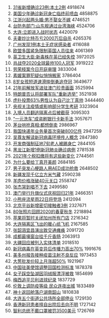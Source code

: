 1. [31省新增确诊23例:本土2例](http://www.baidu.com/baidu?cl=3&tn=SE_baiduhomet8_jmjb7mjw&rsv_dl=fyb_top&fr=top1000&wd=31%CA%A1%D0%C2%D4%F6%C8%B7%D5%EF23%C0%FD%3A%B1%BE%CD%C12%C0%FD) 4918674
1. [美国少年确诊新冠身亡临终前喷血](http://www.baidu.com/baidu?cl=3&tn=SE_baiduhomet8_jmjb7mjw&rsv_dl=fyb_top&fr=top1000&wd=%C3%C0%B9%FA%C9%D9%C4%EA%C8%B7%D5%EF%D0%C2%B9%DA%C9%ED%CD%F6%C1%D9%D6%D5%C7%B0%C5%E7%D1%AA) 4858875
1. [江浙兴起两头婚:男不娶女不嫁](http://www.baidu.com/baidu?cl=3&tn=SE_baiduhomet8_jmjb7mjw&rsv_dl=fyb_top&fr=top1000&wd=%BD%AD%D5%E3%D0%CB%C6%F0%C1%BD%CD%B7%BB%E9%3A%C4%D0%B2%BB%C8%A2%C5%AE%B2%BB%BC%DE) 4746521
1. [台防务部门:山东舰通过台湾海峡](http://www.baidu.com/baidu?cl=3&tn=SE_baiduhomet8_jmjb7mjw&rsv_dl=fyb_top&fr=top1000&wd=%CC%A8%B7%C0%CE%F1%B2%BF%C3%C5%3A%C9%BD%B6%AB%BD%A2%CD%A8%B9%FD%CC%A8%CD%E5%BA%A3%CF%BF) 4524706
1. [大连:立即进入战时状态](http://www.baidu.com/baidu?cl=3&tn=SE_baiduhomet8_jmjb7mjw&rsv_dl=fyb_top&fr=top1000&wd=%B4%F3%C1%AC%3A%C1%A2%BC%B4%BD%F8%C8%EB%D5%BD%CA%B1%D7%B4%CC%AC) 4420079
1. [夫妻炒比特币亏2000万后自杀](http://www.baidu.com/baidu?cl=3&tn=SE_baiduhomet8_jmjb7mjw&rsv_dl=fyb_top&fr=top1000&wd=%B7%F2%C6%DE%B3%B4%B1%C8%CC%D8%B1%D2%BF%F72000%CD%F2%BA%F3%D7%D4%C9%B1) 4265376
1. [广州发现1例本土无症状感染者](http://www.baidu.com/baidu?cl=3&tn=SE_baiduhomet8_jmjb7mjw&rsv_dl=fyb_top&fr=top1000&wd=%B9%E3%D6%DD%B7%A2%CF%D61%C0%FD%B1%BE%CD%C1%CE%DE%D6%A2%D7%B4%B8%D0%C8%BE%D5%DF) 4116088
1. [欧盟多国紧急限制英国人员往来](http://www.baidu.com/baidu?cl=3&tn=SE_baiduhomet8_jmjb7mjw&rsv_dl=fyb_top&fr=top1000&wd=%C5%B7%C3%CB%B6%E0%B9%FA%BD%F4%BC%B1%CF%DE%D6%C6%D3%A2%B9%FA%C8%CB%D4%B1%CD%F9%C0%B4) 4061369
1. [英卫生大臣:新毒株在英已经失控](http://www.baidu.com/baidu?cl=3&tn=SE_baiduhomet8_jmjb7mjw&rsv_dl=fyb_top&fr=top1000&wd=%D3%A2%CE%C0%C9%FA%B4%F3%B3%BC%3A%D0%C2%B6%BE%D6%EA%D4%DA%D3%A2%D2%D1%BE%AD%CA%A7%BF%D8) 3972025
1. [肖战夺2020全球最帅100人冠军](http://www.baidu.com/baidu?cl=3&tn=SE_baiduhomet8_jmjb7mjw&rsv_dl=fyb_top&fr=top1000&wd=%D0%A4%D5%BD%B6%E12020%C8%AB%C7%F2%D7%EE%CB%A7100%C8%CB%B9%DA%BE%FC) 3919222
1. [劳荣枝案今日开庭审理](http://www.baidu.com/baidu?cl=3&tn=SE_baiduhomet8_jmjb7mjw&rsv_dl=fyb_top&fr=top1000&wd=%C0%CD%C8%D9%D6%A6%B0%B8%BD%F1%C8%D5%BF%AA%CD%A5%C9%F3%C0%ED) 3833004
1. [素媛案罪犯疑似悄悄搬家](http://www.baidu.com/baidu?cl=3&tn=SE_baiduhomet8_jmjb7mjw&rsv_dl=fyb_top&fr=top1000&wd=%CB%D8%E6%C2%B0%B8%D7%EF%B7%B8%D2%C9%CB%C6%C7%C4%C7%C4%B0%E1%BC%D2) 3786404
1. [8岁女孩短道速滑摔倒勇追夺冠](http://www.baidu.com/baidu?cl=3&tn=SE_baiduhomet8_jmjb7mjw&rsv_dl=fyb_top&fr=top1000&wd=8%CB%EA%C5%AE%BA%A2%B6%CC%B5%C0%CB%D9%BB%AC%CB%A4%B5%B9%D3%C2%D7%B7%B6%E1%B9%DA) 3649677
1. [21年前解放军进驻澳门珍贵画面](http://www.baidu.com/baidu?cl=3&tn=SE_baiduhomet8_jmjb7mjw&rsv_dl=fyb_top&fr=top1000&wd=21%C4%EA%C7%B0%BD%E2%B7%C5%BE%FC%BD%F8%D7%A4%B0%C4%C3%C5%D5%E4%B9%F3%BB%AD%C3%E6) 3525994
1. [特朗普否认将部署军队"重新选举"](http://www.baidu.com/baidu?cl=3&tn=SE_baiduhomet8_jmjb7mjw&rsv_dl=fyb_top&fr=top1000&wd=%CC%D8%C0%CA%C6%D5%B7%F1%C8%CF%BD%AB%B2%BF%CA%F0%BE%FC%B6%D3%22%D6%D8%D0%C2%D1%A1%BE%D9%22) 3521938
1. [虎扑投票63%男性认为自己比丁真帅](http://www.baidu.com/baidu?cl=3&tn=SE_baiduhomet8_jmjb7mjw&rsv_dl=fyb_top&fr=top1000&wd=%BB%A2%C6%CB%CD%B6%C6%B163%25%C4%D0%D0%D4%C8%CF%CE%AA%D7%D4%BC%BA%B1%C8%B6%A1%D5%E6%CB%A7) 3444460
1. [央视关注疫情或影响部分学生考研](http://www.baidu.com/baidu?cl=3&tn=SE_baiduhomet8_jmjb7mjw&rsv_dl=fyb_top&fr=top1000&wd=%D1%EB%CA%D3%B9%D8%D7%A2%D2%DF%C7%E9%BB%F2%D3%B0%CF%EC%B2%BF%B7%D6%D1%A7%C9%FA%BF%BC%D1%D0) 3323904
1. [入境人员翻逃隔离点后被截获](http://www.baidu.com/baidu?cl=3&tn=SE_baiduhomet8_jmjb7mjw&rsv_dl=fyb_top&fr=top1000&wd=%C8%EB%BE%B3%C8%CB%D4%B1%B7%AD%CC%D3%B8%F4%C0%EB%B5%E3%BA%F3%B1%BB%BD%D8%BB%F1) 3095303
1. [“一元洗车”成盗刷银行卡新手法](http://www.baidu.com/baidu?cl=3&tn=SE_baiduhomet8_jmjb7mjw&rsv_dl=fyb_top&fr=top1000&wd=%A1%B0%D2%BB%D4%AA%CF%B4%B3%B5%A1%B1%B3%C9%B5%C1%CB%A2%D2%F8%D0%D0%BF%A8%D0%C2%CA%D6%B7%A8) 3057671
1. [茅台哄抢真相:都想倒卖](http://www.baidu.com/baidu?cl=3&tn=SE_baiduhomet8_jmjb7mjw&rsv_dl=fyb_top&fr=top1000&wd=%C3%A9%CC%A8%BA%E5%C7%C0%D5%E6%CF%E0%3A%B6%BC%CF%EB%B5%B9%C2%F4) 2986967
1. [我国快递年业务量首次突破800亿件](http://www.baidu.com/baidu?cl=3&tn=SE_baiduhomet8_jmjb7mjw&rsv_dl=fyb_top&fr=top1000&wd=%CE%D2%B9%FA%BF%EC%B5%DD%C4%EA%D2%B5%CE%F1%C1%BF%CA%D7%B4%CE%CD%BB%C6%C6800%D2%DA%BC%FE) 2947259
1. [吴尊友解读新冠病毒环境传人概念](http://www.baidu.com/baidu?cl=3&tn=SE_baiduhomet8_jmjb7mjw&rsv_dl=fyb_top&fr=top1000&wd=%CE%E2%D7%F0%D3%D1%BD%E2%B6%C1%D0%C2%B9%DA%B2%A1%B6%BE%BB%B7%BE%B3%B4%AB%C8%CB%B8%C5%C4%EE) 2847380
1. [开发商强制征地7旬老人被踢身亡](http://www.baidu.com/baidu?cl=3&tn=SE_baiduhomet8_jmjb7mjw&rsv_dl=fyb_top&fr=top1000&wd=%BF%AA%B7%A2%C9%CC%C7%BF%D6%C6%D5%F7%B5%D87%D1%AE%C0%CF%C8%CB%B1%BB%CC%DF%C9%ED%CD%F6) 2844105
1. [黑龙江新增1例新冠肺炎确诊病例](http://www.baidu.com/baidu?cl=3&tn=SE_baiduhomet8_jmjb7mjw&rsv_dl=fyb_top&fr=top1000&wd=%BA%DA%C1%FA%BD%AD%D0%C2%D4%F61%C0%FD%D0%C2%B9%DA%B7%CE%D1%D7%C8%B7%D5%EF%B2%A1%C0%FD) 2781538
1. [2021年个税扣缴将有这些新变化](http://www.baidu.com/baidu?cl=3&tn=SE_baiduhomet8_jmjb7mjw&rsv_dl=fyb_top&fr=top1000&wd=2021%C4%EA%B8%F6%CB%B0%BF%DB%BD%C9%BD%AB%D3%D0%D5%E2%D0%A9%D0%C2%B1%E4%BB%AF) 2744561
1. [为什么要给丁真开美颜](http://www.baidu.com/baidu?cl=3&tn=SE_baiduhomet8_jmjb7mjw&rsv_dl=fyb_top&fr=top1000&wd=%CE%AA%CA%B2%C3%B4%D2%AA%B8%F8%B6%A1%D5%E6%BF%AA%C3%C0%D1%D5) 2684185
1. [男子突发心梗路人用AED成功抢救](http://www.baidu.com/baidu?cl=3&tn=SE_baiduhomet8_jmjb7mjw&rsv_dl=fyb_top&fr=top1000&wd=%C4%D0%D7%D3%CD%BB%B7%A2%D0%C4%B9%A3%C2%B7%C8%CB%D3%C3AED%B3%C9%B9%A6%C7%C0%BE%C8) 2648502
1. [新疆发现千亿立方米气藏](http://www.baidu.com/baidu?cl=3&tn=SE_baiduhomet8_jmjb7mjw&rsv_dl=fyb_top&fr=top1000&wd=%D0%C2%BD%AE%B7%A2%CF%D6%C7%A7%D2%DA%C1%A2%B7%BD%C3%D7%C6%F8%B2%D8) 2590238
1. [羊肉价格涨破40元关口](http://www.baidu.com/baidu?cl=3&tn=SE_baiduhomet8_jmjb7mjw&rsv_dl=fyb_top&fr=top1000&wd=%D1%F2%C8%E2%BC%DB%B8%F1%D5%C7%C6%C640%D4%AA%B9%D8%BF%DA) 2558747
1. [张杰哭到唱不下去](http://www.baidu.com/baidu?cl=3&tn=SE_baiduhomet8_jmjb7mjw&rsv_dl=fyb_top&fr=top1000&wd=%D5%C5%BD%DC%BF%DE%B5%BD%B3%AA%B2%BB%CF%C2%C8%A5) 2499580
1. [澳门举行升旗仪式庆祝回归21年](http://www.baidu.com/baidu?cl=3&tn=SE_baiduhomet8_jmjb7mjw&rsv_dl=fyb_top&fr=top1000&wd=%B0%C4%C3%C5%BE%D9%D0%D0%C9%FD%C6%EC%D2%C7%CA%BD%C7%EC%D7%A3%BB%D8%B9%E921%C4%EA) 2466351
1. [小熊座流星雨22日将登场](http://www.baidu.com/baidu?cl=3&tn=SE_baiduhomet8_jmjb7mjw&rsv_dl=fyb_top&fr=top1000&wd=%D0%A1%D0%DC%D7%F9%C1%F7%D0%C7%D3%EA22%C8%D5%BD%AB%B5%C7%B3%A1) 2412094
1. [北京平谷新增密切接触者3例](http://www.baidu.com/baidu?cl=3&tn=SE_baiduhomet8_jmjb7mjw&rsv_dl=fyb_top&fr=top1000&wd=%B1%B1%BE%A9%C6%BD%B9%C8%D0%C2%D4%F6%C3%DC%C7%D0%BD%D3%B4%A5%D5%DF3%C0%FD) 2327671
1. [80张照片回顾2020的春夏秋冬](http://www.baidu.com/baidu?cl=3&tn=SE_baiduhomet8_jmjb7mjw&rsv_dl=fyb_top&fr=top1000&wd=80%D5%C5%D5%D5%C6%AC%BB%D8%B9%CB2020%B5%C4%B4%BA%CF%C4%C7%EF%B6%AC) 2218894
1. [苹果将暂时关闭加州所有门店](http://www.baidu.com/baidu?cl=3&tn=SE_baiduhomet8_jmjb7mjw&rsv_dl=fyb_top&fr=top1000&wd=%C6%BB%B9%FB%BD%AB%D4%DD%CA%B1%B9%D8%B1%D5%BC%D3%D6%DD%CB%F9%D3%D0%C3%C5%B5%EA) 2216342
1. [大连隔离区飞出的暖心纸飞机](http://www.baidu.com/baidu?cl=3&tn=SE_baiduhomet8_jmjb7mjw&rsv_dl=fyb_top&fr=top1000&wd=%B4%F3%C1%AC%B8%F4%C0%EB%C7%F8%B7%C9%B3%F6%B5%C4%C5%AF%D0%C4%D6%BD%B7%C9%BB%FA) 2167585
1. [张韶涵宜昌演出致交通瘫痪](http://www.baidu.com/baidu?cl=3&tn=SE_baiduhomet8_jmjb7mjw&rsv_dl=fyb_top&fr=top1000&wd=%D5%C5%C9%D8%BA%AD%D2%CB%B2%FD%D1%DD%B3%F6%D6%C2%BD%BB%CD%A8%CC%B1%BB%BE) 2091720
1. [成都最壕窗台挂千斤香肠](http://www.baidu.com/baidu?cl=3&tn=SE_baiduhomet8_jmjb7mjw&rsv_dl=fyb_top&fr=top1000&wd=%B3%C9%B6%BC%D7%EE%BA%BE%B4%B0%CC%A8%B9%D2%C7%A7%BD%EF%CF%E3%B3%A6) 2063913
1. [大疆回应被列入实体清单](http://www.baidu.com/baidu?cl=3&tn=SE_baiduhomet8_jmjb7mjw&rsv_dl=fyb_top&fr=top1000&wd=%B4%F3%BD%AE%BB%D8%D3%A6%B1%BB%C1%D0%C8%EB%CA%B5%CC%E5%C7%E5%B5%A5) 2018510
1. [新冠病毒在英变异后传播力高出70%](http://www.baidu.com/baidu?cl=3&tn=SE_baiduhomet8_jmjb7mjw&rsv_dl=fyb_top&fr=top1000&wd=%D0%C2%B9%DA%B2%A1%B6%BE%D4%DA%D3%A2%B1%E4%D2%EC%BA%F3%B4%AB%B2%A5%C1%A6%B8%DF%B3%F670%25) 1991676
1. [美多州报告接种疫苗注射不良反应](http://www.baidu.com/baidu?cl=3&tn=SE_baiduhomet8_jmjb7mjw&rsv_dl=fyb_top&fr=top1000&wd=%C3%C0%B6%E0%D6%DD%B1%A8%B8%E6%BD%D3%D6%D6%D2%DF%C3%E7%D7%A2%C9%E4%B2%BB%C1%BC%B7%B4%D3%A6) 1973453
1. [大葱批发价较上月涨超50%](http://www.baidu.com/baidu?cl=3&tn=SE_baiduhomet8_jmjb7mjw&rsv_dl=fyb_top&fr=top1000&wd=%B4%F3%B4%D0%C5%FA%B7%A2%BC%DB%BD%CF%C9%CF%D4%C2%D5%C7%B3%AC50%25) 1921967
1. [中国驻美使馆调整回国检测标准](http://www.baidu.com/baidu?cl=3&tn=SE_baiduhomet8_jmjb7mjw&rsv_dl=fyb_top&fr=top1000&wd=%D6%D0%B9%FA%D7%A4%C3%C0%CA%B9%B9%DD%B5%F7%D5%FB%BB%D8%B9%FA%BC%EC%B2%E2%B1%EA%D7%BC) 1878378
1. [女子踩空坠湖因羽绒服漂浮被救](http://www.baidu.com/baidu?cl=3&tn=SE_baiduhomet8_jmjb7mjw&rsv_dl=fyb_top&fr=top1000&wd=%C5%AE%D7%D3%B2%C8%BF%D5%D7%B9%BA%FE%D2%F2%D3%F0%C8%DE%B7%FE%C6%AF%B8%A1%B1%BB%BE%C8) 1854699
1. [梅西追平贝利进球纪录](http://www.baidu.com/baidu?cl=3&tn=SE_baiduhomet8_jmjb7mjw&rsv_dl=fyb_top&fr=top1000&wd=%C3%B7%CE%F7%D7%B7%C6%BD%B1%B4%C0%FB%BD%F8%C7%F2%BC%CD%C2%BC) 1837729
1. [伦敦上调防疫等级 民众连夜出城](http://www.baidu.com/baidu?cl=3&tn=SE_baiduhomet8_jmjb7mjw&rsv_dl=fyb_top&fr=top1000&wd=%C2%D7%B6%D8%C9%CF%B5%F7%B7%C0%D2%DF%B5%C8%BC%B6%20%C3%F1%D6%DA%C1%AC%D2%B9%B3%F6%B3%C7) 1833489
1. [神十返回舱落户湖南韶山](http://www.baidu.com/baidu?cl=3&tn=SE_baiduhomet8_jmjb7mjw&rsv_dl=fyb_top&fr=top1000&wd=%C9%F1%CA%AE%B7%B5%BB%D8%B2%D5%C2%E4%BB%A7%BA%FE%C4%CF%C9%D8%C9%BD) 1810838
1. [大连五个街道公共场所全部停业](http://www.baidu.com/baidu?cl=3&tn=SE_baiduhomet8_jmjb7mjw&rsv_dl=fyb_top&fr=top1000&wd=%B4%F3%C1%AC%CE%E5%B8%F6%BD%D6%B5%C0%B9%AB%B9%B2%B3%A1%CB%F9%C8%AB%B2%BF%CD%A3%D2%B5) 1729130
1. [香港新冠患者擅自出院后去向不明](http://www.baidu.com/baidu?cl=3&tn=SE_baiduhomet8_jmjb7mjw&rsv_dl=fyb_top&fr=top1000&wd=%CF%E3%B8%DB%D0%C2%B9%DA%BB%BC%D5%DF%C9%C3%D7%D4%B3%F6%D4%BA%BA%F3%C8%A5%CF%F2%B2%BB%C3%F7) 1727142
1. [智利总统不戴口罩被罚3500美元](http://www.baidu.com/baidu?cl=3&tn=SE_baiduhomet8_jmjb7mjw&rsv_dl=fyb_top&fr=top1000&wd=%D6%C7%C0%FB%D7%DC%CD%B3%B2%BB%B4%F7%BF%DA%D5%D6%B1%BB%B7%A33500%C3%C0%D4%AA) 1726769